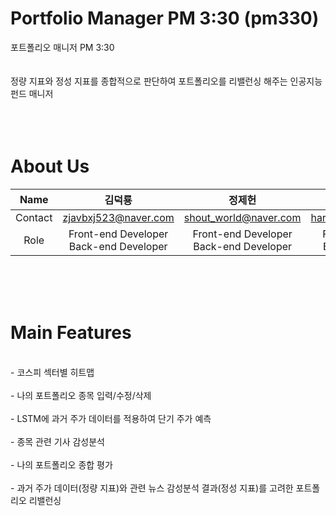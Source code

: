 # Portfolio Manager PM 3:30 (pm330)
포트폴리오 매니저 PM 3:30<br />
<br />
<br />
정량 지표와 정성 지표를 종합적으로 판단하여 포트폴리오를 리밸런싱 해주는 인공지능 펀드 매니저<br />
<br />
<br />
<br />
# About Us

|   Name  |                 김덕룡                 |                 정제헌                 |                 조익준                 |                 홍윤기                 |              유상균             |         이병헌         |
|:-------:|:--------------------------------------:|:--------------------------------------:|:--------------------------------------:|:--------------------------------------:|:-------------------------------:|:----------------------:|
| Contact |          zjavbxj523@naver.com          |          shout_world@naver.com         |          harry960629@naver.com         |           rain2473@naver.com           |       sglyu0414@gmail.com       |    lww7438@gmail.com   |
|   Role  | Front-end Developer Back-end Developer | Front-end Developer Back-end Developer | Front-end Developer Back-end Developer | Front-end Developer Back-end Developer | Back-end Developer Data Analyst | Back-end Developer DBA |
<br />
<br />
<br />

# Main Features
<br />
- 코스피 섹터별 히트맵<br /><br />
- 나의 포트폴리오 종목 입력/수정/삭제<br /><br />
- LSTM에 과거 주가 데이터를 적용하여 단기 주가 예측<br /><br />
- 종목 관련 기사 감성분석<br /><br />
- 나의 포트폴리오 종합 평가<br /><br />
- 과거 주가 데이터(정량 지표)와 관련 뉴스 감성분석 결과(정성 지표)를 고려한 포트폴리오 리밸런싱<br /><br />
